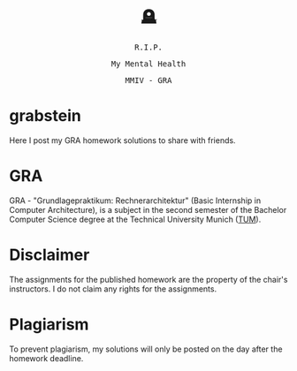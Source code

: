 <div align=center><kbd>
<h1>🪦</h1>

R.I.P.

My Mental Health

MMIV - GRA
</kbd></div>

# grabstein
Here I post my GRA homework solutions
to share with friends.

# GRA
GRA - "Grundlagepraktikum: Rechnerarchitektur"
(Basic Internship in Computer Architecture),
is a subject in the second semester of the
Bachelor Computer Science degree at the
Technical University Munich ([TUM](https://tum.de)).

# Disclaimer
The assignments for the published homework
are the property of the chair's instructors.
I do not claim any rights for the assignments.

# Plagiarism
To prevent plagiarism, my solutions
will only be posted on the day after the
homework deadline.


